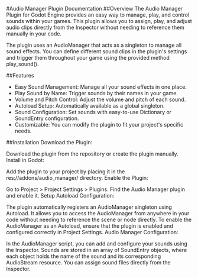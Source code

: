 #Audio Manager Plugin Documentation
##Overview
The Audio Manager Plugin for Godot Engine provides an easy way to manage, play, and control sounds within your games. This plugin allows you to assign, play, and adjust audio clips directly from the Inspector without needing to reference them manually in your code.

The plugin uses an AudioManager that acts as a singleton to manage all sound effects. You can define different sound clips in the plugin's settings and trigger them throughout your game using the provided method play_sound().

##Features
- Easy Sound Management: Manage all your sound effects in one place.
- Play Sound by Name: Trigger sounds by their names in your game.
- Volume and Pitch Control: Adjust the volume and pitch of each sound.
- Autoload Setup: Automatically available as a global singleton.
- Sound Configuration: Set sounds with easy-to-use Dictionary or SoundEntry configuration.
- Customizable: You can modify the plugin to fit your project's specific needs.

##Installation
Download the Plugin:

Download the plugin from the repository or create the plugin manually.
Install in Godot:

Add the plugin to your project by placing it in the res://addons/audio_manager/ directory.
Enable the Plugin:

Go to Project > Project Settings > Plugins.
Find the Audio Manager plugin and enable it.
Setup
Autoload Configuration:

The plugin automatically registers an AudioManager singleton using Autoload. It allows you to access the AudioManager from anywhere in your code without needing to reference the scene or node directly.
To enable the AudioManager as an Autoload, ensure that the plugin is enabled and configured correctly in Project Settings.
Audio Manager Configuration:

In the AudioManager script, you can add and configure your sounds using the Inspector. Sounds are stored in an array of SoundEntry objects, where each object holds the name of the sound and its corresponding AudioStream resource.
You can assign sound files directly from the Inspector.
